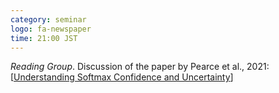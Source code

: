 ```yaml
---
category: seminar
logo: fa-newspaper
time: 21:00 JST
---
```


*Reading Group*.  Discussion of the paper by Pearce et al., 2021: [[Understanding Softmax Confidence and Uncertainty](https://arxiv.org/abs/2106.04972)]
